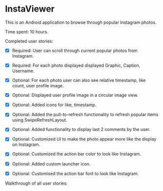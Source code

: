 InstaViewer
===========
This is an Android application to browse through popular Instagram photos.

Time spent: 10 hours.

Completed user stories:
- [x] Required: User can scroll through current popular photos from Instagram.
- [x] Required: For each photo displayed displayed Graphic, Caption, Username.
- [x] Optional: For each photo user can also see relative timestamp, like count, user profile image.
- [x] Optional: Displayed user profile image in a circular image view.
- [x] Optional: Added icons for like, timestamp.
- [x] Optional: Added the pull-to-refresh functionality to refresh popular items using SwipeRefreshLayout.
- [x] Optional: Added functionality to display last 2 comments by the user.
- [x] Optional: Customized UI to make the photo appear more like the display on Instagram.
- [x] Optional: Customized the action bar color to look like Instagram.    
- [x] Optional: Added custom launcher icon.  
- [x] Optional: Customised the action bar font to look like Instagram.
             

Walkthrough of all user stories:
